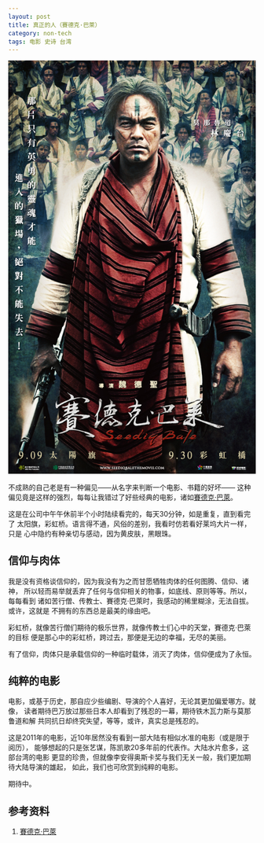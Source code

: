 ```yaml
---
layout: post
title: 真正的人（賽德克·巴萊）
category: non-tech
tags: 电影 史诗 台湾
---
```


![莫那鲁道](/assets/images/saideke.jpg)

不成熟的自己老是有一种偏见——从名字来判断一个电影、书籍的好坏——
这种偏见竟是这样的强烈，每每让我错过了好些经典的电影，诸如[賽德克·巴萊][賽德克·巴萊]。

这是在公司中午午休前半个小时陆续看完的，每天30分钟，如是重复，直到看完了
太阳旗，彩虹桥。语言得不通，风俗的差别，我看时仿若看好莱坞大片一样，只是
心中隐约有种亲切与感动，因为黄皮肤，黑眼珠。

## 信仰与肉体

我是没有资格谈信仰的，因为我没有为之而甘愿牺牲肉体的任何图腾、信仰、诸神，
所以轻而易举就丢弃了任何与信仰相关的物事，如底线、原则等等。所以，每每看到
诸如苦行僧、传教士、賽德克·巴萊时，我感动的稀里糊涂，无法自拔。或许，这就是
不拥有的东西总是最美的缘由吧。

彩虹桥，就像苦行僧们期待的极乐世界，就像传教士们心中的天堂，賽德克·巴萊的目标
便是那心中的彩虹桥，跨过去，那便是无边的幸福，无尽的美丽。

有了信仰，肉体只是承载信仰的一种临时载体，消灭了肉体，信仰便成为了永恒。

## 纯粹的电影

电影，或基于历史，那自应少些编剧、导演的个人喜好，无论其更加偏爱哪方。就像，
读者期待巴万放过那些日本人却看到了残忍的一幕，期待铁木瓦力斯与莫那鲁道和解
共同抗日却终究失望，等等，或许，真实总是残忍的。

这是2011年的电影，近10年居然没有看到一部大陆有相似水准的电影（或是限于阅历），
能够想起的只是张艺谋，陈凯歌20多年前的代表作。大陆水片愈多，这部台湾的电影
更显的珍贵，但就像李安得奥斯卡奖与我们无关一般，我们更加期待大陆导演的雄起，
如此，我们也可欣赏到纯粹的电影。

期待中。


## 参考资料
1. [賽德克·巴萊][賽德克·巴萊]


[賽德克·巴萊]:http://movie.douban.com/subject/6393127/

